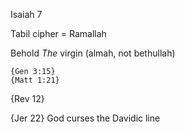Isaiah 7


Tabil cipher = Ramallah


Behold
	_The_ virgin (almah, not bethullah)

	{Gen 3:15}
	{Matt 1:21}

{Rev 12}

{Jer 22}
	God curses the Davidic line


